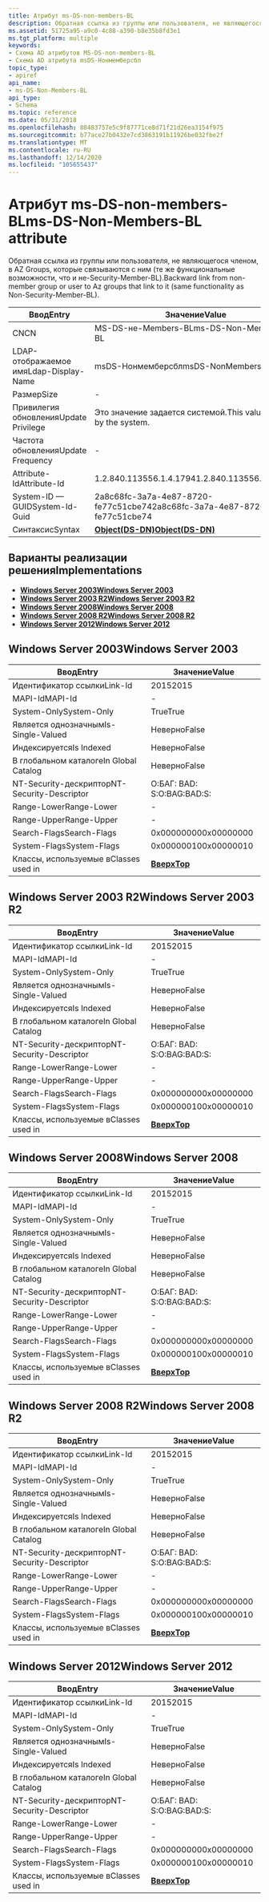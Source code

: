 ```yaml
---
title: Атрибут ms-DS-non-members-BL
description: Обратная ссылка из группы или пользователя, не являющегося членом, в AZ Groups, которые связываются с ним (те же функциональные возможности, что и не-Security-Member-BL).
ms.assetid: 51725a95-a9c0-4c88-a390-b8e35b8fd3e1
ms.tgt_platform: multiple
keywords:
- Схема AD атрибутов MS-DS-non-members-BL
- Схема AD атрибута msDS-Нонмемберсбл
topic_type:
- apiref
api_name:
- ms-DS-Non-Members-BL
api_type:
- Schema
ms.topic: reference
ms.date: 05/31/2018
ms.openlocfilehash: 88483757e5c9f87771ce8d71f21d26ea3154f975
ms.sourcegitcommit: b77ace27b0432e7cd3863191b11926be032fbe2f
ms.translationtype: MT
ms.contentlocale: ru-RU
ms.lasthandoff: 12/14/2020
ms.locfileid: "105655437"
---
```

# <a name="ms-ds-non-members-bl-attribute"></a><span data-ttu-id="f2e5b-105">Атрибут ms-DS-non-members-BL</span><span class="sxs-lookup"><span data-stu-id="f2e5b-105">ms-DS-Non-Members-BL attribute</span></span>

<span data-ttu-id="f2e5b-106">Обратная ссылка из группы или пользователя, не являющегося членом, в AZ Groups, которые связываются с ним (те же функциональные возможности, что и не-Security-Member-BL).</span><span class="sxs-lookup"><span data-stu-id="f2e5b-106">Backward link from non-member group or user to Az groups that link to it (same functionality as Non-Security-Member-BL).</span></span>



| <span data-ttu-id="f2e5b-107">Ввод</span><span class="sxs-lookup"><span data-stu-id="f2e5b-107">Entry</span></span> | <span data-ttu-id="f2e5b-108">Значение</span><span class="sxs-lookup"><span data-stu-id="f2e5b-108">Value</span></span> |
|-------------------|-----------------------------------------|
| <span data-ttu-id="f2e5b-109">CN</span><span class="sxs-lookup"><span data-stu-id="f2e5b-109">CN</span></span>                | <span data-ttu-id="f2e5b-110">MS-DS-не-Members-BL</span><span class="sxs-lookup"><span data-stu-id="f2e5b-110">ms-DS-Non-Members-BL</span></span>                    |
| <span data-ttu-id="f2e5b-111">LDAP-отображаемое имя</span><span class="sxs-lookup"><span data-stu-id="f2e5b-111">Ldap-Display-Name</span></span> | <span data-ttu-id="f2e5b-112">msDS-Нонмемберсбл</span><span class="sxs-lookup"><span data-stu-id="f2e5b-112">msDS-NonMembersBL</span></span>                       |
| <span data-ttu-id="f2e5b-113">Размер</span><span class="sxs-lookup"><span data-stu-id="f2e5b-113">Size</span></span>              | \-                                      |
| <span data-ttu-id="f2e5b-114">Привилегия обновления</span><span class="sxs-lookup"><span data-stu-id="f2e5b-114">Update Privilege</span></span>  | <span data-ttu-id="f2e5b-115">Это значение задается системой.</span><span class="sxs-lookup"><span data-stu-id="f2e5b-115">This value is set by the system.</span></span>        |
| <span data-ttu-id="f2e5b-116">Частота обновления</span><span class="sxs-lookup"><span data-stu-id="f2e5b-116">Update Frequency</span></span>  | \-                                      |
| <span data-ttu-id="f2e5b-117">Attribute-Id</span><span class="sxs-lookup"><span data-stu-id="f2e5b-117">Attribute-Id</span></span>      | <span data-ttu-id="f2e5b-118">1.2.840.113556.1.4.1794</span><span class="sxs-lookup"><span data-stu-id="f2e5b-118">1.2.840.113556.1.4.1794</span></span>                 |
| <span data-ttu-id="f2e5b-119">System-ID — GUID</span><span class="sxs-lookup"><span data-stu-id="f2e5b-119">System-Id-Guid</span></span>    | <span data-ttu-id="f2e5b-120">2a8c68fc-3a7a-4e87-8720-fe77c51cbe74</span><span class="sxs-lookup"><span data-stu-id="f2e5b-120">2a8c68fc-3a7a-4e87-8720-fe77c51cbe74</span></span>    |
| <span data-ttu-id="f2e5b-121">Синтаксис</span><span class="sxs-lookup"><span data-stu-id="f2e5b-121">Syntax</span></span>            | [<span data-ttu-id="f2e5b-122">**Object(DS-DN)**</span><span class="sxs-lookup"><span data-stu-id="f2e5b-122">**Object(DS-DN)**</span></span>](s-object-ds-dn.md) |



## <a name="implementations"></a><span data-ttu-id="f2e5b-123">Варианты реализации решения</span><span class="sxs-lookup"><span data-stu-id="f2e5b-123">Implementations</span></span>

-   [<span data-ttu-id="f2e5b-124">**Windows Server 2003**</span><span class="sxs-lookup"><span data-stu-id="f2e5b-124">**Windows Server 2003**</span></span>](#windows-server-2003)
-   [<span data-ttu-id="f2e5b-125">**Windows Server 2003 R2**</span><span class="sxs-lookup"><span data-stu-id="f2e5b-125">**Windows Server 2003 R2**</span></span>](#windows-server-2003-r2)
-   [<span data-ttu-id="f2e5b-126">**Windows Server 2008**</span><span class="sxs-lookup"><span data-stu-id="f2e5b-126">**Windows Server 2008**</span></span>](#windows-server-2008)
-   [<span data-ttu-id="f2e5b-127">**Windows Server 2008 R2**</span><span class="sxs-lookup"><span data-stu-id="f2e5b-127">**Windows Server 2008 R2**</span></span>](#windows-server-2008-r2)
-   [<span data-ttu-id="f2e5b-128">**Windows Server 2012**</span><span class="sxs-lookup"><span data-stu-id="f2e5b-128">**Windows Server 2012**</span></span>](#windows-server-2012)

## <a name="windows-server-2003"></a><span data-ttu-id="f2e5b-129">Windows Server 2003</span><span class="sxs-lookup"><span data-stu-id="f2e5b-129">Windows Server 2003</span></span>



| <span data-ttu-id="f2e5b-130">Ввод</span><span class="sxs-lookup"><span data-stu-id="f2e5b-130">Entry</span></span> | <span data-ttu-id="f2e5b-131">Значение</span><span class="sxs-lookup"><span data-stu-id="f2e5b-131">Value</span></span> |
|------------------------|---------------------------------|
| <span data-ttu-id="f2e5b-132">Идентификатор ссылки</span><span class="sxs-lookup"><span data-stu-id="f2e5b-132">Link-Id</span></span>                | <span data-ttu-id="f2e5b-133">2015</span><span class="sxs-lookup"><span data-stu-id="f2e5b-133">2015</span></span>                            |
| <span data-ttu-id="f2e5b-134">MAPI-Id</span><span class="sxs-lookup"><span data-stu-id="f2e5b-134">MAPI-Id</span></span>                | \-                              |
| <span data-ttu-id="f2e5b-135">System-Only</span><span class="sxs-lookup"><span data-stu-id="f2e5b-135">System-Only</span></span>            | <span data-ttu-id="f2e5b-136">True</span><span class="sxs-lookup"><span data-stu-id="f2e5b-136">True</span></span>                            |
| <span data-ttu-id="f2e5b-137">Является однозначным</span><span class="sxs-lookup"><span data-stu-id="f2e5b-137">Is-Single-Valued</span></span>       | <span data-ttu-id="f2e5b-138">Неверно</span><span class="sxs-lookup"><span data-stu-id="f2e5b-138">False</span></span>                           |
| <span data-ttu-id="f2e5b-139">Индексируется</span><span class="sxs-lookup"><span data-stu-id="f2e5b-139">Is Indexed</span></span>             | <span data-ttu-id="f2e5b-140">Неверно</span><span class="sxs-lookup"><span data-stu-id="f2e5b-140">False</span></span>                           |
| <span data-ttu-id="f2e5b-141">В глобальном каталоге</span><span class="sxs-lookup"><span data-stu-id="f2e5b-141">In Global Catalog</span></span>      | <span data-ttu-id="f2e5b-142">Неверно</span><span class="sxs-lookup"><span data-stu-id="f2e5b-142">False</span></span>                           |
| <span data-ttu-id="f2e5b-143">NT-Security-дескриптор</span><span class="sxs-lookup"><span data-stu-id="f2e5b-143">NT-Security-Descriptor</span></span> | <span data-ttu-id="f2e5b-144">О:БАГ: BAD: S:</span><span class="sxs-lookup"><span data-stu-id="f2e5b-144">O:BAG:BAD:S:</span></span>                    |
| <span data-ttu-id="f2e5b-145">Range-Lower</span><span class="sxs-lookup"><span data-stu-id="f2e5b-145">Range-Lower</span></span>            | \-                              |
| <span data-ttu-id="f2e5b-146">Range-Upper</span><span class="sxs-lookup"><span data-stu-id="f2e5b-146">Range-Upper</span></span>            | \-                              |
| <span data-ttu-id="f2e5b-147">Search-Flags</span><span class="sxs-lookup"><span data-stu-id="f2e5b-147">Search-Flags</span></span>           | <span data-ttu-id="f2e5b-148">0x00000000</span><span class="sxs-lookup"><span data-stu-id="f2e5b-148">0x00000000</span></span>                      |
| <span data-ttu-id="f2e5b-149">System-Flags</span><span class="sxs-lookup"><span data-stu-id="f2e5b-149">System-Flags</span></span>           | <span data-ttu-id="f2e5b-150">0x00000010</span><span class="sxs-lookup"><span data-stu-id="f2e5b-150">0x00000010</span></span>                      |
| <span data-ttu-id="f2e5b-151">Классы, используемые в</span><span class="sxs-lookup"><span data-stu-id="f2e5b-151">Classes used in</span></span>        | [<span data-ttu-id="f2e5b-152">**Вверх**</span><span class="sxs-lookup"><span data-stu-id="f2e5b-152">**Top**</span></span>](c-top.md)<br/> |



## <a name="windows-server-2003-r2"></a><span data-ttu-id="f2e5b-153">Windows Server 2003 R2</span><span class="sxs-lookup"><span data-stu-id="f2e5b-153">Windows Server 2003 R2</span></span>



| <span data-ttu-id="f2e5b-154">Ввод</span><span class="sxs-lookup"><span data-stu-id="f2e5b-154">Entry</span></span> | <span data-ttu-id="f2e5b-155">Значение</span><span class="sxs-lookup"><span data-stu-id="f2e5b-155">Value</span></span> |
|------------------------|---------------------------------|
| <span data-ttu-id="f2e5b-156">Идентификатор ссылки</span><span class="sxs-lookup"><span data-stu-id="f2e5b-156">Link-Id</span></span>                | <span data-ttu-id="f2e5b-157">2015</span><span class="sxs-lookup"><span data-stu-id="f2e5b-157">2015</span></span>                            |
| <span data-ttu-id="f2e5b-158">MAPI-Id</span><span class="sxs-lookup"><span data-stu-id="f2e5b-158">MAPI-Id</span></span>                | \-                              |
| <span data-ttu-id="f2e5b-159">System-Only</span><span class="sxs-lookup"><span data-stu-id="f2e5b-159">System-Only</span></span>            | <span data-ttu-id="f2e5b-160">True</span><span class="sxs-lookup"><span data-stu-id="f2e5b-160">True</span></span>                            |
| <span data-ttu-id="f2e5b-161">Является однозначным</span><span class="sxs-lookup"><span data-stu-id="f2e5b-161">Is-Single-Valued</span></span>       | <span data-ttu-id="f2e5b-162">Неверно</span><span class="sxs-lookup"><span data-stu-id="f2e5b-162">False</span></span>                           |
| <span data-ttu-id="f2e5b-163">Индексируется</span><span class="sxs-lookup"><span data-stu-id="f2e5b-163">Is Indexed</span></span>             | <span data-ttu-id="f2e5b-164">Неверно</span><span class="sxs-lookup"><span data-stu-id="f2e5b-164">False</span></span>                           |
| <span data-ttu-id="f2e5b-165">В глобальном каталоге</span><span class="sxs-lookup"><span data-stu-id="f2e5b-165">In Global Catalog</span></span>      | <span data-ttu-id="f2e5b-166">Неверно</span><span class="sxs-lookup"><span data-stu-id="f2e5b-166">False</span></span>                           |
| <span data-ttu-id="f2e5b-167">NT-Security-дескриптор</span><span class="sxs-lookup"><span data-stu-id="f2e5b-167">NT-Security-Descriptor</span></span> | <span data-ttu-id="f2e5b-168">О:БАГ: BAD: S:</span><span class="sxs-lookup"><span data-stu-id="f2e5b-168">O:BAG:BAD:S:</span></span>                    |
| <span data-ttu-id="f2e5b-169">Range-Lower</span><span class="sxs-lookup"><span data-stu-id="f2e5b-169">Range-Lower</span></span>            | \-                              |
| <span data-ttu-id="f2e5b-170">Range-Upper</span><span class="sxs-lookup"><span data-stu-id="f2e5b-170">Range-Upper</span></span>            | \-                              |
| <span data-ttu-id="f2e5b-171">Search-Flags</span><span class="sxs-lookup"><span data-stu-id="f2e5b-171">Search-Flags</span></span>           | <span data-ttu-id="f2e5b-172">0x00000000</span><span class="sxs-lookup"><span data-stu-id="f2e5b-172">0x00000000</span></span>                      |
| <span data-ttu-id="f2e5b-173">System-Flags</span><span class="sxs-lookup"><span data-stu-id="f2e5b-173">System-Flags</span></span>           | <span data-ttu-id="f2e5b-174">0x00000010</span><span class="sxs-lookup"><span data-stu-id="f2e5b-174">0x00000010</span></span>                      |
| <span data-ttu-id="f2e5b-175">Классы, используемые в</span><span class="sxs-lookup"><span data-stu-id="f2e5b-175">Classes used in</span></span>        | [<span data-ttu-id="f2e5b-176">**Вверх**</span><span class="sxs-lookup"><span data-stu-id="f2e5b-176">**Top**</span></span>](c-top.md)<br/> |



## <a name="windows-server-2008"></a><span data-ttu-id="f2e5b-177">Windows Server 2008</span><span class="sxs-lookup"><span data-stu-id="f2e5b-177">Windows Server 2008</span></span>



| <span data-ttu-id="f2e5b-178">Ввод</span><span class="sxs-lookup"><span data-stu-id="f2e5b-178">Entry</span></span> | <span data-ttu-id="f2e5b-179">Значение</span><span class="sxs-lookup"><span data-stu-id="f2e5b-179">Value</span></span> |
|------------------------|---------------------------------|
| <span data-ttu-id="f2e5b-180">Идентификатор ссылки</span><span class="sxs-lookup"><span data-stu-id="f2e5b-180">Link-Id</span></span>                | <span data-ttu-id="f2e5b-181">2015</span><span class="sxs-lookup"><span data-stu-id="f2e5b-181">2015</span></span>                            |
| <span data-ttu-id="f2e5b-182">MAPI-Id</span><span class="sxs-lookup"><span data-stu-id="f2e5b-182">MAPI-Id</span></span>                | \-                              |
| <span data-ttu-id="f2e5b-183">System-Only</span><span class="sxs-lookup"><span data-stu-id="f2e5b-183">System-Only</span></span>            | <span data-ttu-id="f2e5b-184">True</span><span class="sxs-lookup"><span data-stu-id="f2e5b-184">True</span></span>                            |
| <span data-ttu-id="f2e5b-185">Является однозначным</span><span class="sxs-lookup"><span data-stu-id="f2e5b-185">Is-Single-Valued</span></span>       | <span data-ttu-id="f2e5b-186">Неверно</span><span class="sxs-lookup"><span data-stu-id="f2e5b-186">False</span></span>                           |
| <span data-ttu-id="f2e5b-187">Индексируется</span><span class="sxs-lookup"><span data-stu-id="f2e5b-187">Is Indexed</span></span>             | <span data-ttu-id="f2e5b-188">Неверно</span><span class="sxs-lookup"><span data-stu-id="f2e5b-188">False</span></span>                           |
| <span data-ttu-id="f2e5b-189">В глобальном каталоге</span><span class="sxs-lookup"><span data-stu-id="f2e5b-189">In Global Catalog</span></span>      | <span data-ttu-id="f2e5b-190">Неверно</span><span class="sxs-lookup"><span data-stu-id="f2e5b-190">False</span></span>                           |
| <span data-ttu-id="f2e5b-191">NT-Security-дескриптор</span><span class="sxs-lookup"><span data-stu-id="f2e5b-191">NT-Security-Descriptor</span></span> | <span data-ttu-id="f2e5b-192">О:БАГ: BAD: S:</span><span class="sxs-lookup"><span data-stu-id="f2e5b-192">O:BAG:BAD:S:</span></span>                    |
| <span data-ttu-id="f2e5b-193">Range-Lower</span><span class="sxs-lookup"><span data-stu-id="f2e5b-193">Range-Lower</span></span>            | \-                              |
| <span data-ttu-id="f2e5b-194">Range-Upper</span><span class="sxs-lookup"><span data-stu-id="f2e5b-194">Range-Upper</span></span>            | \-                              |
| <span data-ttu-id="f2e5b-195">Search-Flags</span><span class="sxs-lookup"><span data-stu-id="f2e5b-195">Search-Flags</span></span>           | <span data-ttu-id="f2e5b-196">0x00000000</span><span class="sxs-lookup"><span data-stu-id="f2e5b-196">0x00000000</span></span>                      |
| <span data-ttu-id="f2e5b-197">System-Flags</span><span class="sxs-lookup"><span data-stu-id="f2e5b-197">System-Flags</span></span>           | <span data-ttu-id="f2e5b-198">0x00000010</span><span class="sxs-lookup"><span data-stu-id="f2e5b-198">0x00000010</span></span>                      |
| <span data-ttu-id="f2e5b-199">Классы, используемые в</span><span class="sxs-lookup"><span data-stu-id="f2e5b-199">Classes used in</span></span>        | [<span data-ttu-id="f2e5b-200">**Вверх**</span><span class="sxs-lookup"><span data-stu-id="f2e5b-200">**Top**</span></span>](c-top.md)<br/> |



## <a name="windows-server-2008-r2"></a><span data-ttu-id="f2e5b-201">Windows Server 2008 R2</span><span class="sxs-lookup"><span data-stu-id="f2e5b-201">Windows Server 2008 R2</span></span>



| <span data-ttu-id="f2e5b-202">Ввод</span><span class="sxs-lookup"><span data-stu-id="f2e5b-202">Entry</span></span> | <span data-ttu-id="f2e5b-203">Значение</span><span class="sxs-lookup"><span data-stu-id="f2e5b-203">Value</span></span> |
|------------------------|---------------------------------|
| <span data-ttu-id="f2e5b-204">Идентификатор ссылки</span><span class="sxs-lookup"><span data-stu-id="f2e5b-204">Link-Id</span></span>                | <span data-ttu-id="f2e5b-205">2015</span><span class="sxs-lookup"><span data-stu-id="f2e5b-205">2015</span></span>                            |
| <span data-ttu-id="f2e5b-206">MAPI-Id</span><span class="sxs-lookup"><span data-stu-id="f2e5b-206">MAPI-Id</span></span>                | \-                              |
| <span data-ttu-id="f2e5b-207">System-Only</span><span class="sxs-lookup"><span data-stu-id="f2e5b-207">System-Only</span></span>            | <span data-ttu-id="f2e5b-208">True</span><span class="sxs-lookup"><span data-stu-id="f2e5b-208">True</span></span>                            |
| <span data-ttu-id="f2e5b-209">Является однозначным</span><span class="sxs-lookup"><span data-stu-id="f2e5b-209">Is-Single-Valued</span></span>       | <span data-ttu-id="f2e5b-210">Неверно</span><span class="sxs-lookup"><span data-stu-id="f2e5b-210">False</span></span>                           |
| <span data-ttu-id="f2e5b-211">Индексируется</span><span class="sxs-lookup"><span data-stu-id="f2e5b-211">Is Indexed</span></span>             | <span data-ttu-id="f2e5b-212">Неверно</span><span class="sxs-lookup"><span data-stu-id="f2e5b-212">False</span></span>                           |
| <span data-ttu-id="f2e5b-213">В глобальном каталоге</span><span class="sxs-lookup"><span data-stu-id="f2e5b-213">In Global Catalog</span></span>      | <span data-ttu-id="f2e5b-214">Неверно</span><span class="sxs-lookup"><span data-stu-id="f2e5b-214">False</span></span>                           |
| <span data-ttu-id="f2e5b-215">NT-Security-дескриптор</span><span class="sxs-lookup"><span data-stu-id="f2e5b-215">NT-Security-Descriptor</span></span> | <span data-ttu-id="f2e5b-216">О:БАГ: BAD: S:</span><span class="sxs-lookup"><span data-stu-id="f2e5b-216">O:BAG:BAD:S:</span></span>                    |
| <span data-ttu-id="f2e5b-217">Range-Lower</span><span class="sxs-lookup"><span data-stu-id="f2e5b-217">Range-Lower</span></span>            | \-                              |
| <span data-ttu-id="f2e5b-218">Range-Upper</span><span class="sxs-lookup"><span data-stu-id="f2e5b-218">Range-Upper</span></span>            | \-                              |
| <span data-ttu-id="f2e5b-219">Search-Flags</span><span class="sxs-lookup"><span data-stu-id="f2e5b-219">Search-Flags</span></span>           | <span data-ttu-id="f2e5b-220">0x00000000</span><span class="sxs-lookup"><span data-stu-id="f2e5b-220">0x00000000</span></span>                      |
| <span data-ttu-id="f2e5b-221">System-Flags</span><span class="sxs-lookup"><span data-stu-id="f2e5b-221">System-Flags</span></span>           | <span data-ttu-id="f2e5b-222">0x00000010</span><span class="sxs-lookup"><span data-stu-id="f2e5b-222">0x00000010</span></span>                      |
| <span data-ttu-id="f2e5b-223">Классы, используемые в</span><span class="sxs-lookup"><span data-stu-id="f2e5b-223">Classes used in</span></span>        | [<span data-ttu-id="f2e5b-224">**Вверх**</span><span class="sxs-lookup"><span data-stu-id="f2e5b-224">**Top**</span></span>](c-top.md)<br/> |



## <a name="windows-server-2012"></a><span data-ttu-id="f2e5b-225">Windows Server 2012</span><span class="sxs-lookup"><span data-stu-id="f2e5b-225">Windows Server 2012</span></span>



| <span data-ttu-id="f2e5b-226">Ввод</span><span class="sxs-lookup"><span data-stu-id="f2e5b-226">Entry</span></span> | <span data-ttu-id="f2e5b-227">Значение</span><span class="sxs-lookup"><span data-stu-id="f2e5b-227">Value</span></span> |
|------------------------|---------------------------------|
| <span data-ttu-id="f2e5b-228">Идентификатор ссылки</span><span class="sxs-lookup"><span data-stu-id="f2e5b-228">Link-Id</span></span>                | <span data-ttu-id="f2e5b-229">2015</span><span class="sxs-lookup"><span data-stu-id="f2e5b-229">2015</span></span>                            |
| <span data-ttu-id="f2e5b-230">MAPI-Id</span><span class="sxs-lookup"><span data-stu-id="f2e5b-230">MAPI-Id</span></span>                | \-                              |
| <span data-ttu-id="f2e5b-231">System-Only</span><span class="sxs-lookup"><span data-stu-id="f2e5b-231">System-Only</span></span>            | <span data-ttu-id="f2e5b-232">True</span><span class="sxs-lookup"><span data-stu-id="f2e5b-232">True</span></span>                            |
| <span data-ttu-id="f2e5b-233">Является однозначным</span><span class="sxs-lookup"><span data-stu-id="f2e5b-233">Is-Single-Valued</span></span>       | <span data-ttu-id="f2e5b-234">Неверно</span><span class="sxs-lookup"><span data-stu-id="f2e5b-234">False</span></span>                           |
| <span data-ttu-id="f2e5b-235">Индексируется</span><span class="sxs-lookup"><span data-stu-id="f2e5b-235">Is Indexed</span></span>             | <span data-ttu-id="f2e5b-236">Неверно</span><span class="sxs-lookup"><span data-stu-id="f2e5b-236">False</span></span>                           |
| <span data-ttu-id="f2e5b-237">В глобальном каталоге</span><span class="sxs-lookup"><span data-stu-id="f2e5b-237">In Global Catalog</span></span>      | <span data-ttu-id="f2e5b-238">Неверно</span><span class="sxs-lookup"><span data-stu-id="f2e5b-238">False</span></span>                           |
| <span data-ttu-id="f2e5b-239">NT-Security-дескриптор</span><span class="sxs-lookup"><span data-stu-id="f2e5b-239">NT-Security-Descriptor</span></span> | <span data-ttu-id="f2e5b-240">О:БАГ: BAD: S:</span><span class="sxs-lookup"><span data-stu-id="f2e5b-240">O:BAG:BAD:S:</span></span>                    |
| <span data-ttu-id="f2e5b-241">Range-Lower</span><span class="sxs-lookup"><span data-stu-id="f2e5b-241">Range-Lower</span></span>            | \-                              |
| <span data-ttu-id="f2e5b-242">Range-Upper</span><span class="sxs-lookup"><span data-stu-id="f2e5b-242">Range-Upper</span></span>            | \-                              |
| <span data-ttu-id="f2e5b-243">Search-Flags</span><span class="sxs-lookup"><span data-stu-id="f2e5b-243">Search-Flags</span></span>           | <span data-ttu-id="f2e5b-244">0x00000000</span><span class="sxs-lookup"><span data-stu-id="f2e5b-244">0x00000000</span></span>                      |
| <span data-ttu-id="f2e5b-245">System-Flags</span><span class="sxs-lookup"><span data-stu-id="f2e5b-245">System-Flags</span></span>           | <span data-ttu-id="f2e5b-246">0x00000010</span><span class="sxs-lookup"><span data-stu-id="f2e5b-246">0x00000010</span></span>                      |
| <span data-ttu-id="f2e5b-247">Классы, используемые в</span><span class="sxs-lookup"><span data-stu-id="f2e5b-247">Classes used in</span></span>        | [<span data-ttu-id="f2e5b-248">**Вверх**</span><span class="sxs-lookup"><span data-stu-id="f2e5b-248">**Top**</span></span>](c-top.md)<br/> |



 

 





